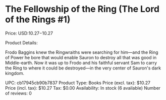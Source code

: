 # The Fellowship of the Ring (The Lord of the Rings #1)

Price: USD:$10.27-$10.27

Product Details:

Frodo Baggins knew the Ringwraiths were searching for him—and the Ring of Power he bore that would enable Sauron to destroy all that was good in Middle-earth. Now it was up to Frodo and his faithful servant Sam to carry the Ring to where it could be destroyed—in the very center of Sauron's dark kingdom.

UPC: cb17945cb90b7837
Product Type: Books
Price (excl. tax): $10.27
Price (incl. tax): $10.27
Tax: $0.00
Availability: In stock (6 available)
Number of reviews: 0